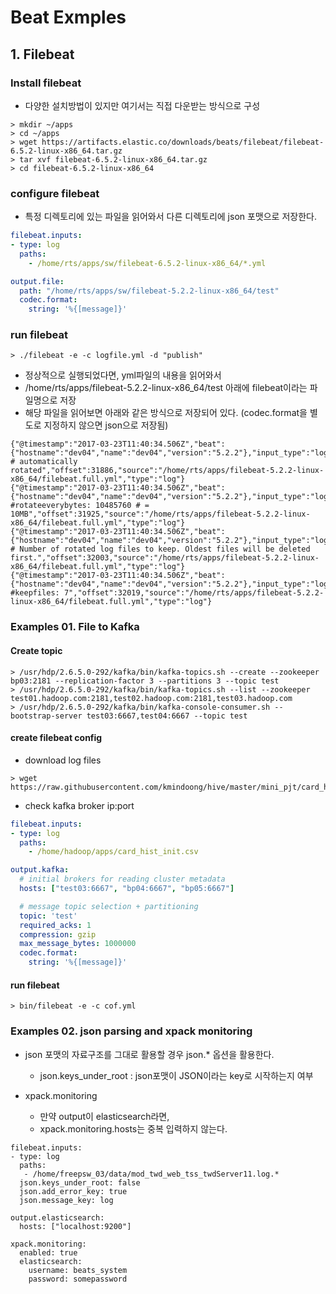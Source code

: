 # Beat Exmples

## 1. Filebeat
### Install filebeat
 - 다양한 설치방법이 있지만 여기서는 직접 다운받는 방식으로 구성
```
> mkdir ~/apps
> cd ~/apps
> wget https://artifacts.elastic.co/downloads/beats/filebeat/filebeat-6.5.2-linux-x86_64.tar.gz
> tar xvf filebeat-6.5.2-linux-x86_64.tar.gz
> cd filebeat-6.5.2-linux-x86_64
```

### configure filebeat
 - 특정 디렉토리에 있는 파일을 읽어와서 다른 디렉토리에 json 포맷으로 저장한다.

```yml
filebeat.inputs:
- type: log
  paths:
    - /home/rts/apps/sw/filebeat-6.5.2-linux-x86_64/*.yml

output.file:
  path: "/home/rts/apps/sw/filebeat-5.2.2-linux-x86_64/test"
  codec.format:
    string: '%{[message]}'
```


### run filebeat

```
> ./filebeat -e -c logfile.yml -d "publish"
```
- 정상적으로 실행되었다면, yml파일의 내용을 읽어와서
- /home/rts/apps/filebeat-5.2.2-linux-x86_64/test 아래에 filebeat이라는 파일명으로 저장
- 해당 파일을 읽어보면 아래와 같은 방식으로 저장되어 있다. (codec.format을 별도로 지정하지 않으면 json으로 저장됨)
```
{"@timestamp":"2017-03-23T11:40:34.506Z","beat":{"hostname":"dev04","name":"dev04","version":"5.2.2"},"input_type":"log","message":"  # automatically rotated","offset":31886,"source":"/home/rts/apps/filebeat-5.2.2-linux-x86_64/filebeat.full.yml","type":"log"}
{"@timestamp":"2017-03-23T11:40:34.506Z","beat":{"hostname":"dev04","name":"dev04","version":"5.2.2"},"input_type":"log","message":"  #rotateeverybytes: 10485760 # = 10MB","offset":31925,"source":"/home/rts/apps/filebeat-5.2.2-linux-x86_64/filebeat.full.yml","type":"log"}
{"@timestamp":"2017-03-23T11:40:34.506Z","beat":{"hostname":"dev04","name":"dev04","version":"5.2.2"},"input_type":"log","message":"  # Number of rotated log files to keep. Oldest files will be deleted first.","offset":32003,"source":"/home/rts/apps/filebeat-5.2.2-linux-x86_64/filebeat.full.yml","type":"log"}
{"@timestamp":"2017-03-23T11:40:34.506Z","beat":{"hostname":"dev04","name":"dev04","version":"5.2.2"},"input_type":"log","message":"  #keepfiles: 7","offset":32019,"source":"/home/rts/apps/filebeat-5.2.2-linux-x86_64/filebeat.full.yml","type":"log"}
```


### Examples 01. File to Kafka
#### Create topic
```
> /usr/hdp/2.6.5.0-292/kafka/bin/kafka-topics.sh --create --zookeeper bp03:2181 --replication-factor 3 --partitions 3 --topic test
> /usr/hdp/2.6.5.0-292/kafka/bin/kafka-topics.sh --list --zookeeper test01.hadoop.com:2181,test02.hadoop.com:2181,test03.hadoop.com
> /usr/hdp/2.6.5.0-292/kafka/bin/kafka-console-consumer.sh --bootstrap-server test03:6667,test04:6667 --topic test
```

#### create filebeat config
- download log files
```
> wget https://raw.githubusercontent.com/kmindoong/hive/master/mini_pjt/card_hist_init.csv
```
- check kafka broker ip:port
```yml
filebeat.inputs:
- type: log
  paths:
    - /home/hadoop/apps/card_hist_init.csv

output.kafka:
  # initial brokers for reading cluster metadata
  hosts: ["test03:6667", "bp04:6667", "bp05:6667"]

  # message topic selection + partitioning
  topic: 'test'
  required_acks: 1
  compression: gzip
  max_message_bytes: 1000000
  codec.format:
    string: '%{[message]}'
```

#### run filebeat
```
> bin/filebeat -e -c cof.yml
```

### Examples 02. json parsing and xpack monitoring
- json 포맷의 자료구조를 그대로 활용할 경우 json.* 옵션을 활용한다.
  - json.keys_under_root : json포맷이 JSON이라는 key로 시작하는지 여부

- xpack.monitoring
  - 만약 output이 elasticsearch라면,
  - xpack.monitoring.hosts는 중복 입력하지 않는다. 
```
filebeat.inputs:
- type: log
  paths:
   - /home/freepsw_03/data/mod_twd_web_tss_twdServer11.log.*
  json.keys_under_root: false
  json.add_error_key: true
  json.message_key: log

output.elasticsearch:
  hosts: ["localhost:9200"]

xpack.monitoring:
  enabled: true
  elasticsearch:
    username: beats_system
    password: somepassword
```
